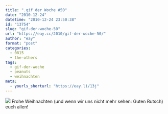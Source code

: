 ```yaml
---
title: ".gif der Woche #50"
date: "2010-12-24"
datetime: "2010-12-24 23:50:38"
id: "13754"
slug: "gif-der-woche-50"
url: "https://eay.cc/2010/gif-der-woche-50/"
author: "eay"
format: "post"
categories:
  - 0815
  - the-others
tags:
  - gif-der-woche
  - peanuts
  - weihnachten
meta:
  - yourls_shorturl: "https://eay.li/13j"
---
```


![](https://eay.cc/uploads/2010/snoopyclaus.gif) Frohe Weihnachten (und wenn wir uns nicht mehr sehen: Guten Rutsch) euch allen!
